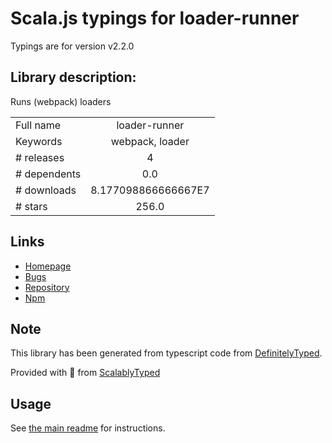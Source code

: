 
# Scala.js typings for loader-runner

Typings are for version v2.2.0

## Library description:
Runs (webpack) loaders

|                    |                 |
| ------------------ | :-------------: |
| Full name          | loader-runner |
| Keywords           | webpack, loader |
| # releases         | 4 |
| # dependents       | 0.0 |
| # downloads        | 8.177098866666667E7 |
| # stars            | 256.0 |

## Links
- [Homepage](https://github.com/webpack/loader-runner#readme)
- [Bugs](https://github.com/webpack/loader-runner/issues)
- [Repository](https://github.com/webpack/loader-runner)
- [Npm](https://www.npmjs.com/package/loader-runner)
    


## Note
This library has been generated from typescript code from [DefinitelyTyped](https://definitelytyped.org).

Provided with :purple_heart: from [ScalablyTyped](https://github.com/oyvindberg/ScalablyTyped)

## Usage
See [the main readme](../../readme.md) for instructions.


